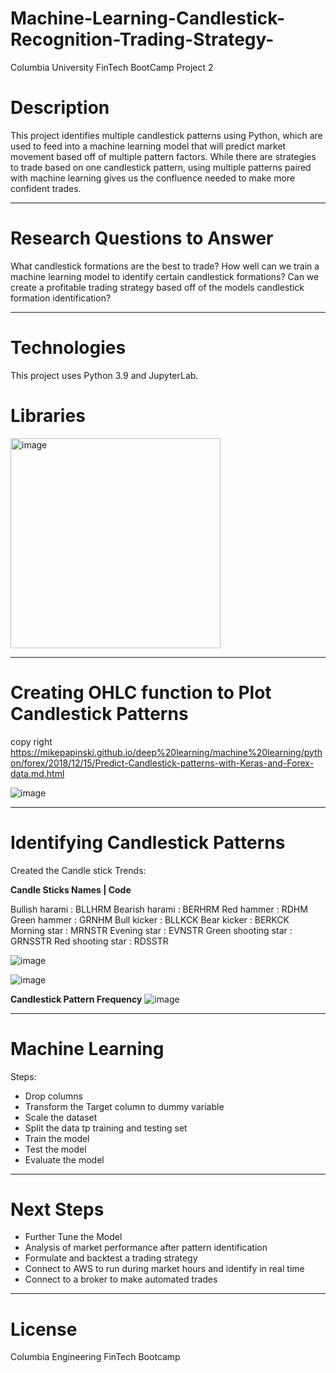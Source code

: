 # Machine-Learning-Candlestick-Recognition-Trading-Strategy-
Columbia University FinTech BootCamp Project 2

# Description

This project identifies multiple candlestick patterns using Python, which are used to feed into a machine learning model that will predict market movement based off of multiple pattern factors. While there are strategies to trade based on one candlestick pattern, using multiple patterns paired with machine learning gives us the confluence needed to make more confident trades.

---

# Research Questions to Answer
What candlestick formations are the best to trade? How well can we train a machine learning model to identify certain candlestick formations? Can we create a profitable trading strategy based off of the models candlestick formation identification? 

---

# Technologies
This project uses Python 3.9 and JupyterLab.

# Libraries

<img width="336" alt="image" src="https://user-images.githubusercontent.com/107157533/194448367-9e651488-0592-450d-af8f-bf65c6a9c3c7.png">

---

# Creating OHLC function to Plot Candlestick Patterns
copy right https://mikepapinski.github.io/deep%20learning/machine%20learning/python/forex/2018/12/15/Predict-Candlestick-patterns-with-Keras-and-Forex-data.md.html

![image](https://user-images.githubusercontent.com/107157533/194450870-e3c54a03-10e1-4f7d-879a-9720d98843b9.png)

---

# Identifying Candlestick Patterns

Created the Candle stick Trends:

**Candle Sticks Names | Code**

Bullish harami     : BLLHRM
Bearish harami     : BERHRM
Red hammer     : RDHM
Green hammer     : GRNHM
Bull kicker     : BLLKCK
Bear kicker     : BERKCK
Morning star     : MRNSTR
Evening star     : EVNSTR
Green shooting star     : GRNSSTR
Red shooting star     : RDSSTR

![image](https://user-images.githubusercontent.com/107157533/194451132-eba2f9d0-b31a-4a66-b01e-02bbfef34beb.png)

![image](https://user-images.githubusercontent.com/107157533/194451195-3bb68d93-3100-4389-879c-68848ea2b5c6.png)



**Candlestick Pattern Frequency**
![image](https://user-images.githubusercontent.com/107157533/194451341-9151d8b0-0d35-4008-b48a-2dbc782506af.png)

---

# Machine Learning
Steps:
- Drop columns
- Transform the Target column to dummy variable
- Scale the dataset
- Split the data tp training and testing set
- Train the model
- Test the model
- Evaluate the model

---

# Next Steps

- Further Tune the Model
- Analysis of market performance after pattern identification 
- Formulate and backtest a trading strategy
- Connect to AWS to run during market hours and identify in real time
- Connect to a broker to make automated trades

---

# License
Columbia Engineering FinTech Bootcamp




